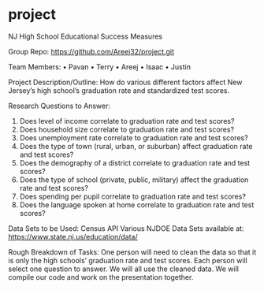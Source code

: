 # project
NJ High School Educational Success Measures

Group Repo: https://github.com/Areej32/project.git

Team Members:
•	Pavan
•	Terry
•	Areej
•	Isaac
•	Justin

Project Description/Outline:
How do various different factors affect New Jersey’s high school’s graduation rate and standardized test scores. 

Research Questions to Answer:
1.	Does level of income correlate to graduation rate and test scores?
2.	Does household size correlate to graduation rate and test scores?
3.	Does unemployment rate correlate to graduation rate and test scores?
4.	Does the type of town (rural, urban, or suburban) affect graduation rate and test scores?
5.	Does the demography of a district correlate to graduation rate and test scores? 
6.	Does the type of school (private, public, military) affect the graduation rate and test scores?
7.	Does spending per pupil correlate to graduation rate and test scores?
8.	Does the language spoken at home correlate to graduation rate and test scores?

Data Sets to be Used: 
Census API
Various NJDOE Data Sets available at: https://www.state.nj.us/education/data/

Rough Breakdown of Tasks:
One person will need to clean the data so that it is only the high schools’ graduation rate and test scores.  Each person will select one question to answer. We will all use the cleaned data.
We will compile our code and work on the presentation together. 
